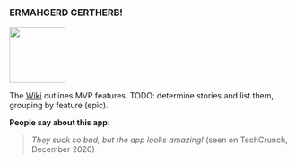 ### ERMAHGERD GERTHERB!

<img src="http://cdn.memegenerator.net/instances/500x/45779962.jpg" width="100px" />

The [Wiki][wiki] outlines MVP features. TODO: determine stories and list them, grouping by feature (epic).

[wiki]: https://github.com/ataulm/gertherb/wiki

__People say about this app:__
> _They suck so bad, but the app looks amazing!_ (seen on TechCrunch, December 2020)

